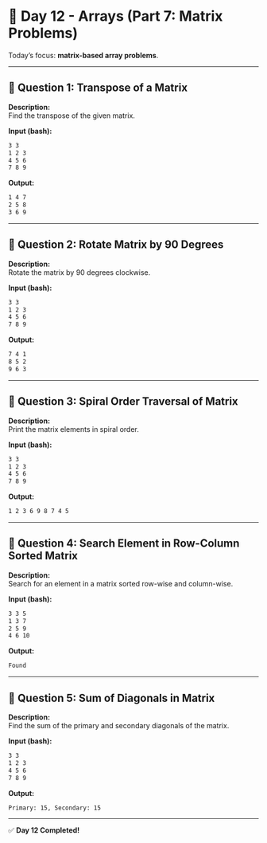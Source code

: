 # 📅 Day 12 - Arrays (Part 7: Matrix Problems)

Today’s focus: **matrix-based array problems**.

---

## 🔹 Question 1: Transpose of a Matrix

**Description:**  
Find the transpose of the given matrix.

**Input (bash):**

```bash
3 3
1 2 3
4 5 6
7 8 9
```

**Output:**

```bash
1 4 7
2 5 8
3 6 9
```

---

## 🔹 Question 2: Rotate Matrix by 90 Degrees

**Description:**  
Rotate the matrix by 90 degrees clockwise.

**Input (bash):**

```bash
3 3
1 2 3
4 5 6
7 8 9
```

**Output:**

```bash
7 4 1
8 5 2
9 6 3
```

---

## 🔹 Question 3: Spiral Order Traversal of Matrix

**Description:**  
Print the matrix elements in spiral order.

**Input (bash):**

```bash
3 3
1 2 3
4 5 6
7 8 9
```

**Output:**

```bash
1 2 3 6 9 8 7 4 5
```

---

## 🔹 Question 4: Search Element in Row-Column Sorted Matrix

**Description:**  
Search for an element in a matrix sorted row-wise and column-wise.

**Input (bash):**

```bash
3 3 5
1 3 7
2 5 9
4 6 10
```

**Output:**

```bash
Found
```

---

## 🔹 Question 5: Sum of Diagonals in Matrix

**Description:**  
Find the sum of the primary and secondary diagonals of the matrix.

**Input (bash):**

```bash
3 3
1 2 3
4 5 6
7 8 9
```

**Output:**

```bash
Primary: 15, Secondary: 15
```

---

✅ **Day 12 Completed!**
